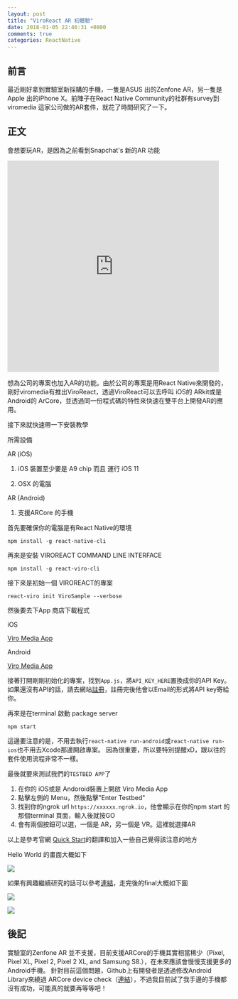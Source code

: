 ```yaml
---
layout: post
title: "ViroReact AR 初體驗"
date: 2018-01-05 22:46:31 +0800
comments: true
categories: ReactNative
---
```


## 前言

最近剛好拿到實驗室新採購的手機，一隻是ASUS 出的Zenfone AR，另一隻是Apple 出的iPhone X。前陣子在React Native Community的社群有survey到viromedia 這家公司做的AR套件，就花了時間研究了一下。

## 正文

會想要玩AR，是因為之前看到Snapchat's 新的AR 功能
<iframe src="https://www.facebook.com/plugins/video.php?href=https%3A%2F%2Fwww.facebook.com%2Fmashableclickclickclick%2Fvideos%2F10155694012049705%2F&show_text=0&width=476" width="476" height="476" style="border:none;overflow:hidden" scrolling="no" frameborder="0" allowTransparency="true" allowFullScreen="true"></iframe>

想為公司的專案也加入AR的功能。由於公司的專案是用React Native來開發的，剛好viromedia有推出ViroReact，透過ViroReact可以去呼叫 iOS的 ARkit或是 Android的 ArCore，並透過同一份程式碼的特性來快速在雙平台上開發AR的應用。

接下來就快速帶一下安裝教學

所需設備

AR (iOS)

1. iOS 裝置至少要是 A9 chip 而且 運行 iOS 11

2. OSX 的電腦


AR (Android)

1. 支援ARCore 的手機

<!--more-->


首先要確保你的電腦是有React Native的環境
```
npm install -g react-native-cli
```

再來是安裝 VIROREACT COMMAND LINE INTERFACE
```
npm install -g react-viro-cli
```
接下來是初始一個 VIROREACT的專案
```
react-viro init ViroSample --verbose
```
然後要去下App 商店下載程式

iOS

[Viro Media App](https://itunes.apple.com/us/app/viro-media/id1163100576?mt=8)

Android

[Viro Media App](https://play.google.com/store/apps/details?id=com.viromedia.viromedia)

接著打開剛剛初始化的專案，找到`App.js`，將`API_KEY_HERE`置換成你的API Key。如果還沒有API的話，請去網站[註冊](https://viromedia.com/signup)，註冊完後他會以Email的形式將API key寄給你。

再來是在terminal 啟動 package server
```
npm start
```
這邊要注意的是，不用去執行`react-native run-android`或`react-native run-ios`也不用去Xcode那邊開啟專案。
因為很重要，所以要特別提醒xD，跟以往的套件使用流程非常不一樣。

最後就要來測試我們的`TESTBED APP`了

1. 在你的 iOS或是 Andoroid裝置上開啟 Viro Media App
2. 點擊左側的 Menu，然後點擊"Enter Testbed"
3. 找到你的ngrok url `https://xxxxxx.ngrok.io`，他會顯示在你的npm start 的那個terminal 頁面，輸入後就按GO
4. 會有兩個按鈕可以選，一個是 AR，另一個是 VR。這裡就選擇AR

以上是參考官網 [Quick Start](https://docs.viromedia.com/docs/quick-start)的翻譯和加入一些自己覺得該注意的地方

Hello World 的畫面大概如下

![](https://s10.postimg.org/b6o1a3yu1/IMG_0004.png)

如果有興趣繼續研究的話可以參考[連結](https://docs.viromedia.com/v2.2.0/docs/tutorial-ar)，走完後的final大概如下圖

![](https://s10.postimg.org/7aape1ljd/IMG_0005.png)

![](https://s10.postimg.org/gsf1rt9g9/IMG_0006.png)

## 後記
實驗室的Zenfone AR 並不支援，目前支援ARCore的手機其實相當稀少（Pixel, Pixel XL, Pixel 2, Pixel 2 XL, and Samsung S8.），在未來應該會慢慢支援更多的 Android手機。
針對目前這個問題，Github上有開發者是透過修改Android Library來繞過 ARCore device check（[連結](https://github.com/tomthecarrot/arcore-for-all)），不過我目前試了我手邊的手機都沒有成功，可能真的就要再等等吧！
